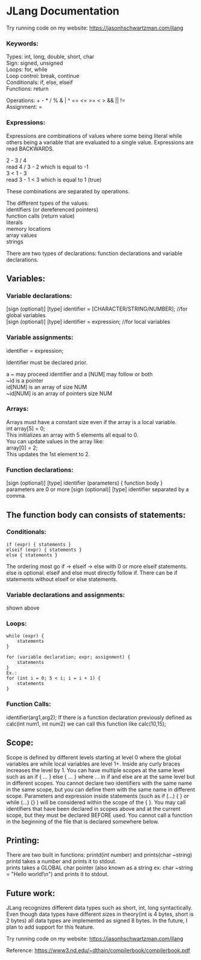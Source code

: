 # JLang Documentation

Try running code on my website: https://jasonhschwartzman.com/jlang

### Keywords:
Types: int, long, double, short, char  
Sign: signed, unsigned  
Loops: for, while  
Loop control: break, continue  
Conditionals: if, else, elseif  
Functions: return  


Operations: + - * / % & | ^ == <= >= < > && || !=  
Assignment: =  

### Expressions:
Expressions are combinations of values where some being literal while others being a variable that are evaluated to a single value. Expressions are read BACKWARDS.  

2 - 3 / 4  
read 4 / 3 - 2 which is equal to -1  
3 < 1 - 3  
read 3 - 1 < 3 which is equal to 1 (true)  

These combinations are separated by operations.  

The different types of the values:  
identifiers (or dereferenced pointers)  
function calls (return value)  
literals  
memory locations  
array values  
strings  


There are two types of declarations: function declarations and variable declarations.

## Variables: 

### Variable declarations:
[sign (optional)] [type] identifier = [CHARACTER/STRING/NUMBER]; //for global variables  
[sign (optional)] [type] identifier = expression; //for local variables  
                                 
### Variable assignments:
identifier = expression;

Identifier must be declared prior.

a ~ may proceed identifier and a [NUM] may follow or both  
~id is a pointer  
id[NUM] is an array of size NUM  
~id[NUM] is an array of pointers size NUM  

### Arrays:
Arrays must have a constant size even if the array is a local variable.  
int array[5] = 0;  
This initializes an array with 5 elements all equal to 0.  
You can update values in the array like:  
array[0] = 2;  
This updates the 1st element to 2.  

### Function declarations:
[sign (optional)] [type] identifier (parameters) { function body }  
parameters are 0 or more [sign (optional)] [type] identifier    separated by a comma.  

## The function body can consists of statements:

### Conditionals:
    if (expr) { statements }
    elseif (expr) { statements }
    else { statements }
 
 The ordering most go if -> elseif -> else with 0 or more elseif statements. else is optional. elseif and else must directly follow if. There can be if statements without elseif or else statements.

### Variable declarations and assignments:
shown above

### Loops:
    while (expr) {
        statements
    }

    for (variable declaration; expr; assignment) {
        statements
    }
    Ex.:
    for (int i = 0; 5 < i; i = i + 1) {
        statements
    }

### Function Calls:
identifier(arg1,arg2);
If there is a function declaration previously defined as calc(int num1, int num2)
we can call this function like calc(10,15);

## Scope:
Scope is defined by different levels starting at level 0 where the global variables are while local variables are level 1+. Inside any curly braces increases the level by 1. You can have multiple scopes at the same level such as an if { ... } else { ... } where ... in if and else are at the same level but in different scopes. You cannot declare two identifiers with the same name in the same scope, but you can define them with the same name in different scope. Parameters and expression inside statements (such as if (...) { } or while (...) {} ) will be considered within the scope of the { }. You may call identifiers that have been declared in scopes above and at the current scope, but they must be declared BEFORE used. You cannot call a function in the beginning of the file that is declared somewhere below.

## Printing:
There are two built in functions: printd(int number) and prints(char ~string)  
printd takes a number and prints it to stdout.  
prints takes a GLOBAL char pointer (also known as a string ex: char ~string = "Hello world!\n") and prints it to stdout.  

## Future work:
JLang recognizes different data types such as short, int, long syntactically. Even though data types have different sizes in theory(int is 4 bytes, short is 2 bytes) all data types are implemented as signed 8 bytes. In the future, I plan to add support for this feature. 

Try running code on my website: https://jasonhschwartzman.com/jlang

Reference: https://www3.nd.edu/~dthain/compilerbook/compilerbook.pdf
 
 
 
 
 
 
 
 
